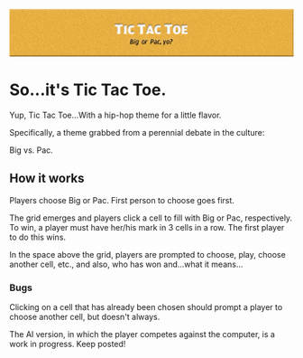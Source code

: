 ![Tic Tac Toe](/imgs/banner_noframe.png)

# So...it's Tic Tac Toe.

Yup, Tic Tac Toe...With a hip-hop theme for a little flavor. 

Specifically, a theme grabbed from a perennial debate in the culture: 

Big vs. Pac.

## How it works

Players choose Big or Pac. First person to choose goes first.

The grid emerges and players click a cell to fill with Big or Pac, respectively. To win, a player must have her/his mark in 3 cells in a row. The first player to do this wins.

In the space above the grid, players are prompted to choose, play, choose another cell, etc., and also, who has won and...what it means...

### Bugs

Clicking on a cell that has already been chosen should prompt a player to choose another cell, but doesn't always.

The AI version, in which the player competes against the computer, is a work in progress. Keep posted!